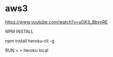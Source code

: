 # aws3
https://www.youtube.com/watch?v=uOK3_BbynRE

NPM INSTALL

npm install heroku-cli -g

RUN = >    heroku local
